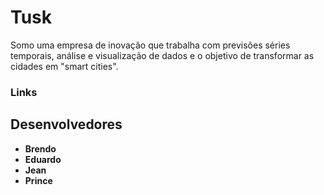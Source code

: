 # Tusk
Somo uma empresa de inovação que trabalha com previsões séries temporais, análise e visualização de dados e o objetivo de transformar as cidades em "smart cities".

### Links


## Desenvolvedores

- **Brendo**
- **Eduardo**
- **Jean**
-  **Prince**
